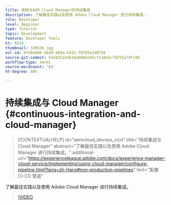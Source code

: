 ```yaml
---
title: 使用与AEM Cloud Manager的持续集成
description: 了解最佳实践以及使用 Adobe Cloud Manager 进行持续集成。
role: Developer
level: Beginner
type: Tutorial
topic: Development
feature: Developer Tools
kt: 6914
thumbnail: 330536.jpg
exl-id: 8fd8eb06-bbd9-489a-b41b-f8785e140f58
source-git-commit: b3e9251bdb18a008be95c1fa9e5c79252a74fc98
workflow-type: tm+mt
source-wordcount: '61'
ht-degree: 88%

---
```


# 持续集成与 Cloud Manager {#continuous-integration-and-cloud-manager}

>[!CONTEXTUALHELP]
>id="aemcloud_devops_cicd"
>title="持续集成与 Cloud Manager"
>abstract="了解最佳实践以及使用 Adobe Cloud Manager 进行持续集成。"
>additional-url="https://experienceleague.adobe.com/docs/experience-manager-cloud-service/implementing/using-cloud-manager/configure-pipeline.html?lang=zh-Hans#non-production-pipelines" text="配置 CI-CD 管道"

了解最佳实践以及使用 Adobe Cloud Manager 进行持续集成。

>[!VIDEO](https://video.tv.adobe.com/v/330536?quality=12&learn=on)
